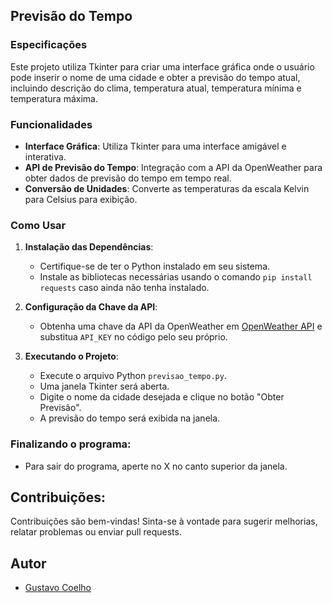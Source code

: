 ## Previsão do Tempo

### Especificações

Este projeto utiliza Tkinter para criar uma interface gráfica onde o usuário pode inserir o nome de uma cidade e obter a previsão do tempo atual, incluindo descrição do clima, temperatura atual, temperatura mínima e temperatura máxima.

### Funcionalidades

- **Interface Gráfica**: Utiliza Tkinter para uma interface amigável e interativa.
- **API de Previsão do Tempo**: Integração com a API da OpenWeather para obter dados de previsão do tempo em tempo real.
- **Conversão de Unidades**: Converte as temperaturas da escala Kelvin para Celsius para exibição.

### Como Usar

1. **Instalação das Dependências**:
   - Certifique-se de ter o Python instalado em seu sistema.
   - Instale as bibliotecas necessárias usando o comando `pip install requests` caso ainda não tenha instalado.

2. **Configuração da Chave da API**:
   - Obtenha uma chave da API da OpenWeather em [OpenWeather API](https://openweathermap.org/api) e substitua `API_KEY` no código pelo seu próprio.

3. **Executando o Projeto**:
   - Execute o arquivo Python `previsao_tempo.py`.
   - Uma janela Tkinter será aberta.
   - Digite o nome da cidade desejada e clique no botão "Obter Previsão".
   - A previsão do tempo será exibida na janela.

### Finalizando o programa:
- Para sair do programa, aperte no X no canto superior da janela.

## Contribuições:
Contribuições são bem-vindas! Sinta-se à vontade para sugerir melhorias, relatar problemas ou enviar pull requests.

## Autor
- [Gustavo Coelho](https://github.com/Gustavo-gcr)


